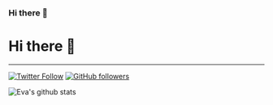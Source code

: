 ### Hi there 👋

<!--
**enovoa/enovoa** is a ✨ _special_ ✨ repository because its `README.md` (this file) appears on your GitHub profile.

Here are some ideas to get you started:

- 🔭 I’m currently working on ...
- 🌱 I’m currently learning ...
- 👯 I’m looking to collaborate on ...
- 🤔 I’m looking for help with ...
- 💬 Ask me about ...
- 📫 How to reach me: ...
- 😄 Pronouns: ...
- ⚡ Fun fact: ...
-->

# Hi there 👋


---

[![Twitter Follow](https://img.shields.io/twitter/follow/EvaMariaNovoa?label=Twitter&style=social)](https://twitter.com/EvaMariaNovoa)
[![GitHub followers](https://img.shields.io/github/followers/enovoa?label=Github&style=social)](https://github.com/enovoa)

![Eva's github stats](https://github-readme-stats.vercel.app/api?username=enovoa&show_icons=true)
